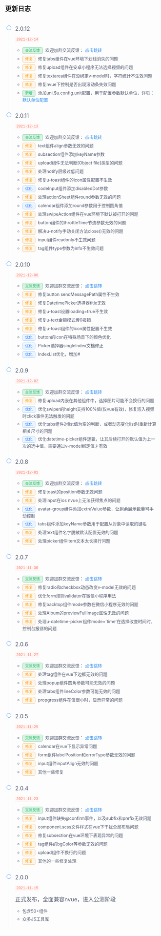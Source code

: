 ## 更新日志

<div class="doc-update">
	<ul class="u-timeline u-timeline-pending">
		<li class="u-timeline-item">
			<div class="u-timeline-item-tail"></div>
			<div class="u-timeline-item-head u-timeline-item-head-blue"></div>
			<div class="u-timeline-item-content">
				<div class="anchor">
					<h2>2.0.12</h2>
				</div>
				<p><code>2021-12-14</code></p>
				<ul>
					<li>
						<span class="add">交流反馈</span>
						欢迎加群交流反馈：
						<a href="/components/addQQGroup.html" target="_blank">点击跳转</a>
					</li>
					<li>
						<span class="fix">修复</span>
						修复tabs组件在vue环境下划线消失的问题
					</li>
					<li>
						<span class="fix">修复</span>
						修复upload组件在安卓小程序无法选择视频的问题
					</li>
					<li>
						<span class="fix">修复</span>
						修复textarea组件在没绑定v-model时，字符统计不生效问题
					</li>
					<li>
						<span class="fix">修复</span>
						修复nvue下控制是否出现滚动条失效问题
					</li>
					<li>
						<span class="add">新增</span>
						添加uni.$u.config.unit配置，用于配置参数默认单位，详见：
						<a href="/components/setting.html#%E9%BB%98%E8%AE%A4%E5%8D%95%E4%BD%8D%E9%85%8D%E7%BD%AE" target="_blank">默认单位配置</a>
					</li>
				</ul>
			</div>
		</li>
		<li class="u-timeline-item">
			<div class="u-timeline-item-tail"></div>
			<div class="u-timeline-item-head u-timeline-item-head-blue"></div>
			<div class="u-timeline-item-content">
				<div class="anchor">
					<h2>2.0.11</h2>
				</div>
				<p><code>2021-12-13</code></p>
				<ul>
					<li>
						<span class="add">交流反馈</span>
						欢迎加群交流反馈：
						<a href="/components/addQQGroup.html" target="_blank">点击跳转</a>
					</li>
					<li>
						<span class="fix">修复</span>
						text组件align参数无效的问题
					</li>
					<li>
						<span class="fix">修复</span>
						subsection组件添加keyName参数
					</li>
					<li>
						<span class="fix">修复</span>
						 upload组件无法判断[Object file]类型的问题
					</li>
					<li>
						<span class="fix">修复</span>
						  处理notify层级过低问题
					</li>
					<li>
						<span class="fix">修复</span>
						  修复u-toast组件的icon属性配置不生效
					</li>
					<li>
						<span class="optimize">优化</span>
						codeInput组件添加disabledDot参数
					</li>
					<li>
						<span class="fix">修复</span>
						处理actionSheet组件round参数无效的问题
					</li>
					<li>
						<span class="optimize">优化</span>
						calendar组件添加round参数用于控制圆角值
					</li>
					<li>
						<span class="fix">修复</span>
						处理swipeAction组件在vue环境下默认被打开的问题
					</li>
					<li>
						<span class="fix">修复</span>
						button组件的throttleTime节流参数无效的问题
					</li>
					<li>
						<span class="fix">修复</span>
						解决u-notify手动关闭方法close()无效的问题
					</li>
					<li>
						<span class="fix">修复</span>
						input组件readonly不生效问题
					</li>
					<li>
						<span class="fix">修复</span>
						tag组件type参数为info不生效问题
					</li>
				</ul>
			</div>
		</li>
        <li class="u-timeline-item">
			<div class="u-timeline-item-tail"></div>
			<div class="u-timeline-item-head u-timeline-item-head-blue"></div>
			<div class="u-timeline-item-content">
				<div class="anchor">
					<h2>2.0.10</h2>
				</div>
				<p><code>2021-12-08</code></p>
				<ul>
					<li>
						<span class="add">交流反馈</span>
						欢迎加群交流反馈：
						<a href="/components/addQQGroup.html" target="_blank">点击跳转</a>
					</li>
					<li>
						<span class="fix">修复</span>
						修复button sendMessagePath属性不生效
					</li>
                    <li>
						<span class="fix">修复</span>
						修复DatetimePicker选择器title无效
					</li>
                    <li>
						<span class="fix">修复</span>
						 修复u-toast设置loading=true不生效
					</li>
                    <li>
						<span class="fix">修复</span>
						  修复u-text金额模式传0报错
					</li>
                    <li>
						<span class="fix">修复</span>
						  修复u-toast组件的icon属性配置不生效
					</li>
					<li>
						<span class="optimize">优化</span>
						button的icon在特殊场景下的颜色优化
					</li>
					<li>
						<span class="optimize">优化</span>
						Picker选择器singleIndex文档修正
					</li>
					<li>
						<span class="optimize">优化</span>
						IndexList优化，增加#
					</li>
				</ul>
			</div>
		</li>
        <li class="u-timeline-item">
			<div class="u-timeline-item-tail"></div>
			<div class="u-timeline-item-head u-timeline-item-head-blue"></div>
			<div class="u-timeline-item-content">
				<div class="anchor">
					<h2>2.0.9</h2>
				</div>
				<p><code>2021-12-02</code></p>
				<ul>
					<li>
						<span class="add">交流反馈</span>
						欢迎加群交流反馈：
						<a href="/components/addQQGroup.html" target="_blank">点击跳转</a>
					</li>
					<li>
						<span class="fix">修复</span>
						修复upload内嵌在其他组件中，选择图片可能不会换行的问题
					</li>
					<li>
						<span class="optimize">优化</span>
						优化swiper的height支持100%值(仅vue有效)，修复嵌入视频时click事件无法触发的问题
					</li>
					<li>
						<span class="optimize">优化</span>
						优化tabs组件对list值为空的判断，或者动态变化list时重新计算相关尺寸的问题
					</li>
					<li>
						<span class="optimize">优化</span>
						优化datetime-picker组件逻辑，让其后续打开的默认值为上一次的选中值，需要通过v-model绑定值才有效
					</li>
				</ul>
			</div>
		</li>
		<li class="u-timeline-item">
			<div class="u-timeline-item-tail"></div>
			<div class="u-timeline-item-head u-timeline-item-head-blue"></div>
			<div class="u-timeline-item-content">
				<div class="anchor">
					<h2>2.0.8</h2>
				</div>
				<p><code>2021-12-01</code></p>
				<ul>
					<li>
						<span class="add">交流反馈</span>
						欢迎加群交流反馈：
						<a href="/components/addQQGroup.html" target="_blank">点击跳转</a>
					</li>
					<li>
						<span class="fix">修复</span>
						修复toast的position参数无效问题
					</li>
					<li>
						<span class="fix">修复</span>
						处理input在ios nvue上无法获得焦点的问题
					</li>
					<li>
						<span class="optimize">优化</span>
						avatar-group组件添加extraValue参数，让剩余展示数量可手动控制
					</li>
					<li>
						<span class="optimize">优化</span>
						tabs组件添加keyName参数用于配置从对象中读取的键名
					</li>
					<li>
						<span class="fix">修复</span>
						处理text组件名字脱敏默认配置无效的问题
					</li>
					<li>
						<span class="fix">修复</span>
						处理picker组件item文本太长换行问题
					</li>
				</ul>
			</div>
		</li>
		<li class="u-timeline-item">
			<div class="u-timeline-item-tail"></div>
			<div class="u-timeline-item-head u-timeline-item-head-blue"></div>
			<div class="u-timeline-item-content">
				<div class="anchor">
					<h2>2.0.7</h2>
				</div>
				<p><code>2021-11-30</code></p>
				<ul>
					<li>
						<span class="add">交流反馈</span>
						欢迎加群交流反馈：
						<a href="/components/addQQGroup.html" target="_blank">点击跳转</a>
					</li>
					<li>
						<span class="fix">修复</span>
						修复radio和checkbox动态改变v-model无效的问题
					</li>
					<li>
						<span class="fix">修复</span>
						优化form规则validator在微信小程序用法
					</li>
					<li>
						<span class="fix">修复</span>
						修复backtop组件mode参数在微信小程序无效的问题
					</li>
					<li>
						<span class="fix">修复</span>
						处理Album的previewFullImage属性无效的问题
					</li>
					<li>
						<span class="fix">修复</span>
						处理u-datetime-picker组件mode='time'在选择改变时间时，控制台报错的问题
					</li>
				</ul>
			</div>
		</li>
		<li class="u-timeline-item">
			<div class="u-timeline-item-tail"></div>
			<div class="u-timeline-item-head u-timeline-item-head-blue"></div>
			<div class="u-timeline-item-content">
				<div class="anchor">
					<h2>2.0.6</h2>
				</div>
				<p><code>2021-11-27</code></p>
				<ul>
					<li>
						<span class="add">交流反馈</span>
						欢迎加群交流反馈：
						<a href="/components/addQQGroup.html" target="_blank">点击跳转</a>
					</li>
					<li>
						<span class="fix">修复</span>
						处理tag组件在vue下边框无效的问题
					</li>
					<li>
						<span class="fix">修复</span>
						处理popup组件圆角参数可能无效的问题
					</li>
					<li>
						<span class="fix">修复</span>
						处理tabs组件lineColor参数可能无效的问题
					</li>
					<li>
						<span class="fix">修复</span>
						propgress组件在值很小时，显示异常的问题
					</li>
				</ul>
			</div>
		</li>
		<li class="u-timeline-item">
			<div class="u-timeline-item-tail"></div>
			<div class="u-timeline-item-head u-timeline-item-head-blue"></div>
			<div class="u-timeline-item-content">
				<div class="anchor">
					<h2>2.0.5</h2>
				</div>
				<p><code>2021-11-25</code></p>
				<ul>
					<li>
						<span class="add">交流反馈</span>
						欢迎加群交流反馈：
						<a href="/components/addQQGroup.html" target="_blank">点击跳转</a>
					</li>
					<li>
						<span class="fix">修复</span>
						calendar在vue下显示异常问题
					</li>
					<li>
						<span class="fix">修复</span>
						form组件labelPosition和errorType参数无效的问题
					</li>
					<li>
						<span class="fix">修复</span>
						input组件inputAlign无效的问题
					</li>
					<li>
						<span class="fix">修复</span>
						其他一些修复
					</li>
				</ul>
			</div>
		</li>
		<li class="u-timeline-item">
		    <div class="u-timeline-item-tail"></div>
		    <div class="u-timeline-item-head u-timeline-item-head-blue"></div>
		    <div class="u-timeline-item-content">
		        <div class="anchor">
		            <h2>2.0.4</h2>
		        </div>
		        <p><code>2021-11-23</code></p>
		        <ul>
		            <li>
		                <span class="add">交流反馈</span>
		                欢迎加群交流反馈：
		                <a href="/components/addQQGroup.html" target="_blank">点击跳转</a>
		            </li>
		            <li>
		                <span class="fix">修复</span>
		                input组件缺失@confirm事件，以及subfix和prefix无效问题
		            </li>
					<li>
					    <span class="fix">修复</span>
					    component.scss文件样式在vue下干扰全局布局问题
					</li>
					<li>
					    <span class="fix">修复</span>
					    修复subsection在vue环境下表现异常的问题
					</li>
					<li>
					    <span class="fix">修复</span>
					    tag组件的bgColor等参数无效的问题
					</li>
					<li>
					    <span class="fix">修复</span>
					    upload组件不换行的问题
					</li>
					<li>
					    <span class="fix">修复</span>
					    其他的一些修复处理
					</li>
		        </ul>
		    </div>
		</li>
		<li class="u-timeline-item">
			<div class="u-timeline-item-tail"></div>
			<div class="u-timeline-item-head u-timeline-item-head-blue"></div>
			<div class="u-timeline-item-content">
				<div class="anchor">
					<h2>2.0.0</h2>
				</div>
				<p><code>2021-11-15</code></p>
				<h2>正式发布，全面兼容nvue，进入公测阶段</h2>
				<ul>
					<li>包含50+组件</li>
					<li>众多JS工具库</li>
				</ul>
			</div>
		</li>
	</ul>
</div>

<style>
	.doc-update {
		padding: 10px 5px;
		position: relative;
		line-height: 1.5;
		color: #515a6e;
	}
	
	.u-timeline {
		padding-left: 0;
	}

	.u-timeline-item-tail {
		height: 100%;
		border-left: 1px solid #e8eaec;
		position: absolute;
		left: 7px;
		top: 0;
	}

	.u-timeline-item-head {
		width: 13px;
		height: 13px;
		background-color: #fff;
		border-radius: 50%;
		border: 1px solid transparent;
		position: absolute;
	}

	.u-timeline-item-head-blue {
		border-color: #2d8cf0;
		color: #2d8cf0;
	}

	.doc-update .u-timeline .u-timeline-item-content {
		top: -4px;
	}

	.u-timeline-item-content {
		padding: 1px 1px 10px 28px;
		font-size: 14px;
		position: relative;
		top: -3px;
	}

	.doc-update h2 {
		font-size: 18px;
		font-weight: 400;
		display: inline-block;
		margin: 0;
		border: none;
		color: #515a6e;
	}

	.page .doc-update p {
		margin: 5px 0!important;
		font-size: 14px;
	}

	.doc-update code {
		margin: 8px 0!important;
		font-size: 85%;
		background-color: #fff5f5!important;
		border-radius: 3px;
		font-family: SFMono-Regular, Consolas, Liberation Mono, Menlo, Courier, monospace;
		color: #fa795e!important;
		padding: 2px 4px;
	}

	.doc-update ol ul:not([class^=u-]),
	.doc-update ul ul:not([class^=u-]) {
		list-style-type: circle;
	}

	.doc-update li:not([class^=u-]) {
		margin-bottom: 5px;
		font-size: 14px;
	}

	a {
		color: #2d8cf0;
		background: 0 0;
		text-decoration: none;
		outline: 0;
		cursor: pointer;
		transition: color .2s ease;
	}

	.u-timeline-item {
		margin: 0 !important;
		padding: 0 0 12px;
		list-style: none;
		position: relative;
	}
	
	.u-timeline-item span {
		display: inline-block;
		padding: 4px 8px;
		border-radius: 4px;
		color: #fff;
		font-size: 12px;
		border-width: 1px;
		border-style: solid;
		line-height: 1;
		margin-right: 5px;
	}
	
	.u-timeline-item span.fix {
		color: rgb(255, 153, 0);
		background-color: rgb(253, 246, 236);
		border-color: rgb(252, 189, 113);
	}
	
	.u-timeline-item span.add {
		color: rgb(25, 190, 107);
		background-color: rgb(219, 241, 225);
		border-color: rgb(113, 213, 161);
	}
	
	.u-timeline-item span.optimize {
		color: rgb(41, 121, 255);
		background-color: rgb(236, 245, 255);
		border-color: rgb(160, 207, 255);
	}
</style>
